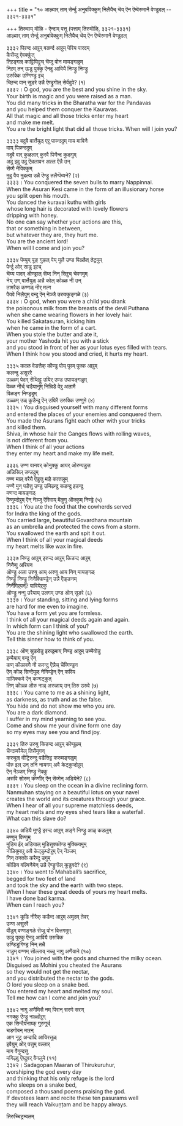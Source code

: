 +++
title = "१० आऴ्वार् ताम् सेर्न्दु अनुबविक्कुम् निलैयैच् चॆय् ऎन ऎम्बॆरुमानै वेण्डुदल् -- ३३२१-३३३१"

+++
तिरुवाय् मॊऴि - ऐन्दाम् पत्तु (पत्ताम् तिरुमॊऴि, ३३२१-३३३१)  
आऴ्वार् ताम् सेर्न्दु अनुबविक्कुम् निलैयैच् चॆय् ऎन ऎम्बॆरुमानै वेण्डुदल्  

३३३२ पिऱन्द आऱुम् वळर्न्द आऱुम् पॆरिय पारदम्  
       कैसॆय्दु ऐवर्क्कुत्  
तिऱङ्गळ् काट्टियिट्टुच् चॆय्दु पोन मायङ्गळुम्  
निऱम् तन् ऊडु पुक्कु ऎनदु आवियै निण्ड्रु निण्ड्रु  
       उरुक्कि उण्गिण्ड्र इच्  
चिऱन्द वान् सुडरे उन्नै ऎण्ड्रुगॊल् सेर्वदुवे? (१)  
३३३२। O god, you are the best and you shine in the sky.  
Your birth is magic and you were raised as a man.  
You did many tricks in the Bharatha war for the Pandavas  
and you helped them conquer the Kauravas.  
All that magic and all those tricks enter my heart  
and make me melt.  
You are the bright light that did all those tricks. When will I join you?  

३३३३ वदुवै वार्त्तैयुळ् एऱु पाय्न्ददुम् माय माविनै  
       वाय् पिळन्ददुम्  
मदुवै वार् कुऴलार् कुरवै पिणैन्द कुऴगुम्  
अदु इदु उदु ऎन्नलावन अल्ल ऎन्नै उन्  
       सॆय्गै नैविक्कुम्  
मुदु वैय मुदल्वा उन्नै ऎण्ड्रु तलैप्पॆय्वने? (२)  
३३३३। You conquered the seven bulls to marry Nappinnai.  
When the Asuran Kesi came in the form of an illusionary horse  
you split open his mouth.  
You danced the kuravai kuthu with girls  
whose long hair is decorated with lovely flowers  
dripping with honey.  
No one can say whether your actions are this,  
that or something in between,  
but whatever they are, they hurt me.  
You are the ancient lord!  
When will I come and join you?  

३३३४ पॆय्युम् पूङ् गुऴल् पेय् मुलै उण्ड पिळ्ळैत् तेट्रमुम्  
       पेर्न्दु ओर् साडु इऱच्  
चॆय्य पादम् ऒण्ड्राल् सॆय्द निन् सिऱुच् चेवगमुम्  
नॆय् उण् वार्त्तैयुळ् अन्नै कोल् कॊळ्ळ नी उन्  
       तामरैक् कण्गळ् नीर् मल्ग  
पैयवे निलैयुम् वन्दु ऎन् नॆञ्जै उरुक्कुङ्गळे (३)  
३३३४। O god, when you were a child you drank  
the poisonous milk from the breasts of the devil Puthana  
when she came wearing flowers in her lovely hair.  
You killed Sakatasuran, kicking him  
when he came in the form of a cart.  
When you stole the butter and ate it,  
your mother Yashoda hit you with a stick  
and you stood in front of her as your lotus eyes filled with tears.  
When I think how you stood and cried, it hurts my heart.  

३३३५ कळ्ळ वेडत्तैक् कॊण्डु पोय् पुरम् पुक्क आऱुम्  
       कलन्दु असुररै  
उळ्ळम् पेदम् सॆय्दिट्टु उयिर् उण्ड उपायङ्गळुम्  
वॆळ्ळ नीर्च् चडैयानुम् निन्निडै वेऱु अलामै  
       विळङ्ग निण्ड्रदुम्  
उळ्ळम् उळ् कुडैन्दु ऎन् उयिरै उरुक्कि उण्णुमे (४)  
३३३५। You disguised yourself with many different forms  
and entered the places of your enemies and conquered them.  
You made the Asurans fight each other with your tricks  
and killed them.  
Shiva, in whose hair the Ganges flows with rolling waves,  
is not different from you.  
When I think of all your actions  
they enter my heart and make my life melt.  

३३३६ उण्ण वानवर् कोनुक्कु आयर् ऒरुप्पडुत्त  
       अडिसिल् उण्डदुम्  
वण्ण माल् वरैयै ऎडुत्तु मऴै कात्तलुम्  
मण्णै मुन् पडैत्तु उण्डु उमिऴ्न्दु कडन्दु इडन्दु  
       मणन्द मायङ्गळ्  
ऎण्णुम्दोऱुम् ऎन् नॆञ्जु ऎरिवाय् मॆऴुगु ऒक्कुम् निण्ड्रे (५)  
३३३६। You ate the food that the cowherds served  
for Indra the king of the gods.  
You carried large, beautiful Govardhana mountain  
as an umbrella and protected the cows from a storm.  
You swallowed the earth and spit it out.  
When I think of all your magical deeds  
my heart melts like wax in fire.  

३३३७ निण्ड्र आऱुम् इरुन्द आऱुम् किडन्द आऱुम्  
       निनैप्पु अरियन  
ऒण्ड्रु अला उरुवु आय् अरुवु आय निन् मायङ्गळ्  
निण्ड्रु निण्ड्रु निनैक्किण्ड्रेन् उन्नै ऎङ्ङनम्  
       निनैगिऱ्‌पन्? पावियेऱ्‌कु  
ऒण्ड्रु नन्गु उरैयाय् उलगम् उण्ड ऒण् सुडरे (६)  
३३३७। Your standing, sitting and lying forms  
are hard for me even to imagine.  
You have a form yet you are formless.  
I think of all your magical deeds again and again.  
In which form can I think of you?  
You are the shining light who swallowed the earth.  
Tell this sinner how to think of you.  

३३३८ ऒण् सुडरोडु इरुळुमाय् निण्ड्र आऱुम् उण्मैयोडु  
       इन्मैयाय् वन्दु ऎन्  
कण् कॊळावगै नी करन्दु ऎन्नैच् चॆय्गिण्ड्रन  
ऎण् कॊळ् सिन्दैयुळ् नैगिण्ड्रेन् ऎन् करिय  
       माणिक्कमे ऎन् कण्गट्कुत्  
तिण् कॊळ्ळ ऒरु नाळ् अरुळाय् उन् तिरु उरुवे (७)  
३३३८। You came to me as a shining light,  
as darkness, as truth and as the false.  
You hide and do not show me who you are.  
You are a dark diamond.  
I suffer in my mind yearning to see you.  
Come and show me your divine form one day  
so my eyes may see you and find joy.  

३३३९ तिरु उरुवु किडन्द आऱुम् कॊप्पूऴ्च्  
       चॆन्दामरैमेल् तिसैमुगन्  
करुवुळ् वीट्रिरुन्दु पडैत्तिट्ट करुमङ्गळुम्  
पॊरु इल् उन् तनि नायगम् अवै केट्कुम्दोऱुम्  
       ऎन् नॆञ्जम् निण्ड्रु नॆक्कु  
अरुवि सोरुम् कण्णीर् ऎन् सॆय्गेन् अडियेने? (८)  
३३३९। You sleep on the ocean in a divine reclining form.  
Nanmuhan staying on a beautiful lotus on your navel  
creates the world and its creatures through your grace.  
When I hear of all your supreme matchless deeds,  
my heart melts and my eyes shed tears like a waterfall.  
What can this slave do?  

३३४० अडियै मूण्ड्रै इरन्द आऱुम् अङ्गे निण्ड्रु आऴ् कडलुम्  
       मण्णुम् विण्णुम्  
मुडिय ईर् अडियाल् मुडित्तुक्कॊण्ड मुक्कियमुम्  
नॊडियुमाऱु अवै केट्कुम्दोऱुम् ऎन् नॆञ्जम्  
       निन् तनक्के करैन्दु उगुम्  
कॊडिय वल्विनैयेन् उन्नै ऎण्ड्रुगॊल् कूडुवदे? (९)  
३३४०। You went to Mahabali’s sacrifice,  
begged for two feet of land  
and took the sky and the earth with two steps.  
When I hear these great deeds of yours my heart melts.  
I have done bad karma.  
When can I reach you?  

३३४१ कूडि नीरैक् कडैन्द आऱुम् अमुदम् तेवर्  
       उण्ण असुररै  
वीडुम् वण्णङ्गळे सॆय्दु पोन वित्तगमुम्  
ऊडु पुक्कु ऎनदु आवियै उरुक्कि  
       उण्डिडुगिण्ड्र निन् तन्नै  
नाडुम् वण्णम् सॊल्लाय् नच्चु नागु अणैयाने (१०)  
३३४१। You joined with the gods and churned the milky ocean.  
Disguised as Mohini you cheated the Asurans  
so they would not get the nectar,  
and you distributed the nectar to the gods.  
O lord you sleep on a snake bed.  
You entered my heart and melted my soul.  
Tell me how can I come and join you?  

३३४२ नागु अणैमिसै नम् पिरान् सरणे सरण्  
       नमक्कु ऎण्ड्रु नाळ्दॊऱुम्  
एक सिन्दैयनाय्क् गुरुगूर्च्  
       चडगोबन् माऱन्  
आग नूट्र अन्दादि आयिरत्तुळ्  
       इवैयुम् ओर् पत्तुम् वल्लार्  
माग वैगुन्दत्तु  
       मगिऴ्वु ऎय्दुवर् वैगलुमे (११)  
३३४२। Sadagopan Maaran of Thirukuruhur,  
worshiping the god every day  
and thinking that his only refuge is the lord  
who sleeps on a snake bed,  
composed a thousand poems praising the god.  
If devotees learn and recite these ten pasurams well  
they will reach Vaikuṇṭam and be happy always.  
                
तिरुच्चिट्रम्बलम्  

